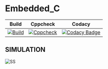 # Embedded_C

|Build|Cppcheck|Codacy|
|:--:|:--:|:--:|
|[![Build](https://github.com/Rahul-S-Iyer/Embedded_C/actions/workflows/Build.yml/badge.svg)](https://github.com/Rahul-S-Iyer/Embedded_C/actions/workflows/Build.yml)|[![Cppcheck](https://github.com/Rahul-S-Iyer/Embedded_C/actions/workflows/Cppcheck.yml/badge.svg)](https://github.com/Rahul-S-Iyer/Embedded_C/actions/workflows/Cppcheck.yml)|[![Codacy Badge](https://app.codacy.com/project/badge/Grade/0cc968432cee4cc49c80a91f6ebd4945)](https://www.codacy.com/gh/Rahul-S-Iyer/Embedded_C/dashboard?utm_source=github.com&amp;utm_medium=referral&amp;utm_content=Rahul-S-Iyer/Embedded_C&amp;utm_campaign=Badge_Grade)|

## SIMULATION
![SS](https://github.com/Rahul-S-Iyer/Embedded_C/blob/main/simu.jpeg)
